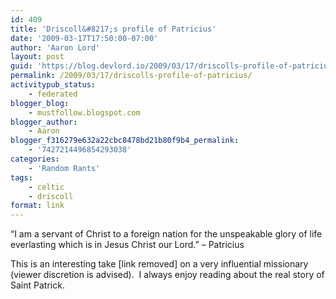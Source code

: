 ```yaml
---
id: 409
title: 'Driscoll&#8217;s profile of Patricius'
date: '2009-03-17T17:50:00-07:00'
author: 'Aaron Lord'
layout: post
guid: 'https://blog.devlord.io/2009/03/17/driscolls-profile-of-patricius/'
permalink: /2009/03/17/driscolls-profile-of-patricius/
activitypub_status:
    - federated
blogger_blog:
    - mustfollow.blogspot.com
blogger_author:
    - Aaron
blogger_f316279e632a22cbc8478bd21b80f9b4_permalink:
    - '7427214496854293038'
categories:
    - 'Random Rants'
tags:
    - celtic
    - driscoll
format: link
---
```


“I am a servant of Christ to a foreign nation for the unspeakable glory of life everlasting which is in Jesus Christ our Lord.” – Patricius

This is <!--<a href="http://theresurgence.com/Vintage_Saints_Saint_Patrick_Part_1">--> an interesting take<!--</a>--> \[link removed\] on a very influential missionary (viewer discretion is advised).  I always enjoy reading about the real story of Saint Patrick.